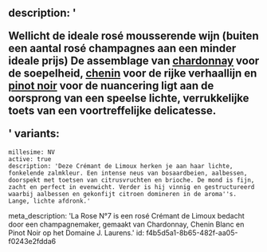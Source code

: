 description: '<p>Wellicht de ideale rosé mousserende wijn (buiten een aantal rosé champagnes aan een minder ideale prijs) De assemblage van <a href="/nl/grape/chardonnay">chardonnay</a> voor de soepelheid, <a href="/nl/grape/chenin-blanc">chenin</a> voor de rijke verhaallijn en <a href="/nl/grape/pinot-noir">pinot noir</a> voor de nuancering ligt aan de oorsprong van een speelse lichte, verrukkelijke toets van een voortreffelijke delicatesse.</p>'
variants:
  -
    millesime: NV
    active: true
    description: 'Deze Crémant de Limoux herken je aan haar lichte, fonkelende zalmkleur. Een intense neus van bosaardbeien, aalbessen, doorspekt met toetsen van citrusvruchten en brioche. De mond is fijn, zacht en perfect in evenwicht. Verder is hij vinnig en gestructureerd waarbij aalbessen en gekonfijt citroen domineren in de aroma''s. Lange, lichte afdronk.'
meta_description: 'La Rose N°7 is een rosé Crémant de Limoux bedacht door een champagnemaker, gemaakt van Chardonnay, Chenin Blanc en Pinot Noir op het Domaine J. Laurens.'
id: f4b5d5a1-8b65-482f-aa05-f0243e2fdda6
